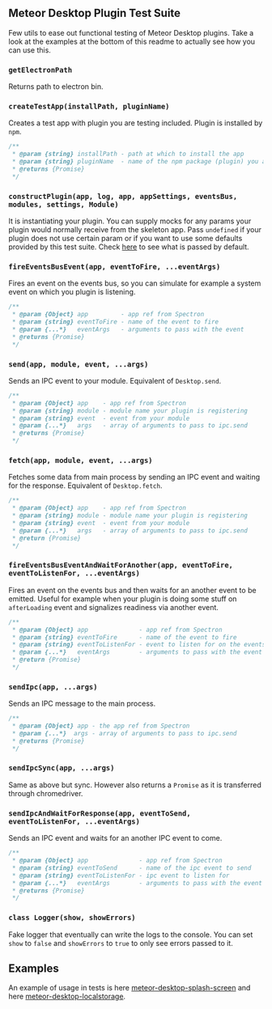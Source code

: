 ## Meteor Desktop Plugin Test Suite

Few utils to ease out functional testing of Meteor Desktop plugins.
Take a look at the examples at the bottom of this readme to actually see how you can use this.

### `getElectronPath`
Returns path to electron bin.

### `createTestApp(installPath, pluginName)`
Creates a test app with plugin you are testing included. Plugin is installed by `npm`.
```javascript
/**
 * @param {string} installPath - path at which to install the app
 * @param {string} pluginName  - name of the npm package (plugin) you are testing
 * @returns {Promise}
 */
```

### `constructPlugin(app, log, app, appSettings, eventsBus, modules, settings, Module)`
It is instantiating your plugin. You can supply mocks for any params your plugin would normally receive from the skeleton app.
Pass `undefined` if your plugin does not use certain param or if you want to use some defaults provided by this test suite. Check [here](https://github.com/wojtkowiak/meteor-desktop-plugin-test-suite/blob/master/app/index.js#L89) to see what is passed by default.

### `fireEventsBusEvent(app, eventToFire, ...eventArgs)`
Fires an event on the events bus, so you can simulate for example a system event on which you plugin is listening.   
```javascript
/**
 * @param {Object} app         - app ref from Spectron
 * @param {string} eventToFire - name of the event to fire
 * @param {...*}   eventArgs   - arguments to pass with the event
 * @returns {Promise}
 */
```

### `send(app, module, event, ...args)`
Sends an IPC event to your module. Equivalent of `Desktop.send`.
```javascript
/**
 * @param {Object} app    - app ref from Spectron
 * @param {string} module - module name your plugin is registering
 * @param {string} event  - event from your module
 * @param {...*}   args   - array of arguments to pass to ipc.send
 * @returns {Promise}
 */
```

### `fetch(app, module, event, ...args)`
Fetches some data from main process by sending an IPC event and waiting for the response.
Equivalent of `Desktop.fetch`.
```javascript
/**
 * @param {Object} app    - app ref from Spectron
 * @param {string} module - module name your plugin is registering
 * @param {string} event  - event from your module
 * @param {...*}   args   - array of arguments to pass to ipc.send
 * @return {Promise}
 */
 ```

### `fireEventsBusEventAndWaitForAnother(app, eventToFire, eventToListenFor, ...eventArgs)`
Fires an event on the events bus and then waits for an another event to be emitted. Useful for example when your plugin is doing some stuff on `afterLoading` event and signalizes readiness via another event.  
```javascript
/**
 * @param {Object} app              - app ref from Spectron
 * @param {string} eventToFire      - name of the event to fire
 * @param {string} eventToListenFor - event to listen for on the events bus
 * @param {...*}   eventArgs        - arguments to pass with the event
 * @return {Promise}
 */
 ```

### `sendIpc(app, ...args)`
Sends an IPC message to the main process.
```javascript
/**
 * @param {Object} app - the app ref from Spectron
 * @param {...*}  args - array of arguments to pass to ipc.send
 * @returns {Promise}
 */
```
### `sendIpcSync(app, ...args)`
Same as above but sync. However also returns a `Promise` as it is transferred through chromedriver.

### `sendIpcAndWaitForResponse(app, eventToSend, eventToListenFor, ...eventArgs)`
Sends an IPC event and waits for an another IPC event to come.
```javascript
/**
 * @param {Object} app              - app ref from Spectron
 * @param {string} eventToSend      - name of the ipc event to send
 * @param {string} eventToListenFor - ipc event to listen for
 * @param {...*}   eventArgs        - arguments to pass with the event
 * @returns {Promise}
 */
```

### `class Logger(show, showErrors)`
Fake logger that eventually can write the logs to the console. You can set `show` to `false` and `showErrors` to `true` to only see errors passed to it. 

## Examples

An example of usage in tests is here [meteor-desktop-splash-screen](https://github.com/wojtkowiak/meteor-desktop-splash-screen/blob/master/tests/functional/test.js) and here [meteor-desktop-localstorage](https://github.com/wojtkowiak/meteor-desktop-localstorage/blob/master/tests/functional/test.js).
